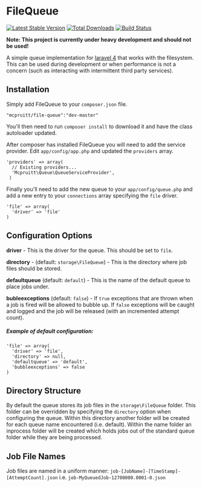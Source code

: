 FileQueue
=========
[![Latest Stable Version](https://poser.pugx.org/mcpruitt/file-queue/version.png)](https://packagist.org/packages/laravel/framework) 
[![Total Downloads](https://poser.pugx.org/mcpruitt/file-queue/d/total.png)](https://packagist.org/packages/laravel/framework) 
[![Build Status](https://travis-ci.org/laravel/framework.png)](https://travis-ci.org/laravel/framework)

**Note: This project is currently under heavy development and should not be used!**

A simple queue implementation for [laravel 4](https://github.com/laravel/laravel) that works with the filesystem. This can be used during development or when performance is not a concern (such as interacting with intermittent third party services).

## Installation

Simply add FileQueue to your `composer.json` file.

    "mcpruitt/file-queue":"dev-master"

You'll then need to run `composer install` to download it and have the class autoloader updated.

After composer has installed FileQueue you will need to add the service provider. Edit `app/config/app.php` and updated the `providers` array. 

    'providers' => array(
      // Existing providers...
      'Mcpruitt\Queue\QueueServiceProvider',
     )

Finally you'll need to add the new queue to your `app/config/queue.php` and add a new entry to your `connections` array specifying the `file` driver. 

    'file' => array(
	  'driver' => 'file'
    )

## Configuration Options

**driver** - This is the driver for the queue. This should be set to `file`.

**directory** - (default: `storage\FileQueue`) - This is the directory where job files should be stored.

**defaultqueue** (default: `default`) - This is the name of the default queue to place jobs under.

**bubleexceptions** (default: `false`) - If `true` exceptions that are thrown when a job is fired will be allowed to bubble up. If `false` exceptions will be caught and logged and the job will be released (with an incremented attempt count). 

##### Example of default configuration:

    'file' => array(
	  'driver' => 'file',
	  'directory' => null,
      'defaultqueue' => 'default',
      'bubbleexceptions' => false
    )

## Directory Structure

By default the queue stores its job files in the `storage\FileQueue` folder. This folder can be overridden by specifying the `directory` option when configuring the queue. Within this directory another folder will be created for each queue name encountered (i.e. default). Within the name folder an inprocess folder will be created which holds jobs out of the standard queue folder while they are being processed. 

## Job File Names

Job files are named in a uniform manner: `job-[JobName]-[TimeStamp]-[AttemptCount].json` i.e. `job-MyQueuedJob-12700000.0001-0.json`

